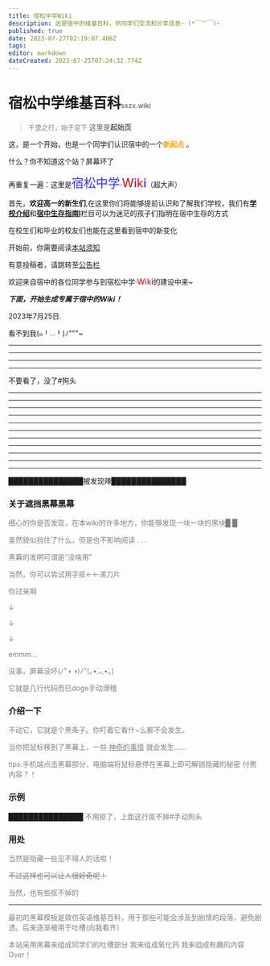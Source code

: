 ```yaml
---
title: 宿松中学Wiki
description: 这是宿中的维基百科，供同学们交流和分享信息~ (*￣︶￣)~
published: true
date: 2023-07-27T02:19:07.406Z
tags: 
editor: markdown
dateCreated: 2023-07-25T07:24:32.774Z
---
```


# 宿松中学维基百科<font color=gray size=2>sszx.wiki

>千里之行，始于足下</font>
这里是**起始页** 


这，是一个开始，也是一个同学们认识宿中的一个<font color=orange>**新起点**</font> 。

什么？你不知道这个站？<span class="heimu" title="你知道的太多了">屏幕坏了</span>

再重复一遍：这里是<font color=#3333FF size=5>宿松中学</font>·<font color=deepgold size=5>W</font><font color=purple size=5>i</font><font color=red size=5>k</font><font color=blue size=5>i</font><span class="heimu" title="你知道的太多了">（超大声）</span>

首先，**欢迎高一的新生们**,在这里你们将能够提前认识和了解我们学校，我们有[**学校介绍**](home/学校介绍)和[**宿中生存指南I**](home/宿中生存指南I)栏目可以为迷茫的孩子们指明在宿中生存的方式

在校生们和毕业的校友们也能在这里看到宿中的新变化

开始前，你需要阅读[本站须知](home/关于)

有意投稿者，请跳转至[公告栏](公告栏)

欢迎来自宿中的各位同学参与到宿松中学</font>·<font color=deepgold size=3>W</font><font color=purple size=3>i</font><font color=red size=3>k</font><font color=blue size=3>i</font>的建设中来~

***_下面，开始生成专属于宿中的Wiki！_***

2023年7月25日.

<span class="heimu" title="你知道的太多了">看不到我(๑╹◡╹)ﾉ"""~</span>

---
---
---
---

不要看了，没了#狗头

---
---
---
---
---
---
---
---
---
---
---

**███████████████**<span class="heimu" title="你知道的太多了">被发现辣</span>**███████████████**


### 关于遮挡黑幕<span class="heimu" title="你知道的太多了">黑幕</span>
<font color=gray>
细心的你是否发现，在本wiki的许多地方，你能够发现一块一块的黑块█ █

虽然貌似挡住了什么，但是也不影响阅读 . . .

黑幕的发明可谓是“没啥用”
  
当然，你可以尝试用手抠<span class="heimu" title="你知道的太多了">←←递刀片</span>
  
<span class="heimu" title="你知道的太多了">你过来啊</span>

↓

↓

↓

emmm...
  
没事，屏幕没坏(ﾉ"◑ ◑)ﾉ"(｡•́︿•̀｡)

它就是几行代码而已doge<span class="heimu" title="你知道的太多了">手动滑稽</span>
</font>
### 介绍一下
<font color=gray>
不动它，它就是个黑条子。你盯着它看什~么都不会发生。

当你把鼠标移到了黑幕上，一些 <u>神奇的事情</u> 就会发生……

tips:手机端点击黑幕部分，电脑端将鼠标悬停在黑幕上即可解锁隐藏的秘密 <span class="heimu" title="你知道的太多了">付费内容？！</span>
</font>
### 示例
███████████████
<font color=gray>不用抠了，上面这行抠不掉#手动狗头</font>

### 用处
<font color=gray>当然是隐藏一些<span class="heimu" title="你知道的太多了">见不得人</span>的话啦！

~~不过这样也可以让人很好奇呢！~~

当然，也有些抠不掉的


---
最初的黑幕模板是效仿英语维基百科，用于那些可能会涉及到剧情的段落，避免剧透。后来逐渐被用于吐槽<span class="heimu" title="你知道的太多了">(向我看齐）</span>

本站采用黑幕来组成同学们的吐槽部分
<span class="heimu" title="你知道的太多了">我来组成氧化钙</span>
<span class="heimu" title="你知道的太多了">我来组成有趣的内容</span>
Over！
</font>
